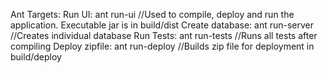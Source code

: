 Ant Targets:
Run UI: ant run-ui
//Used to compile, deploy and run the application.  Executable jar is in build/dist
Create database: ant run-server
//Creates individual database
Run Tests: ant run-tests
//Runs all tests after compiling
Deploy zipfile: ant run-deploy
//Builds zip file for deployment in build/deploy
